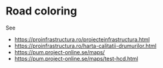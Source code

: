 # Road coloring

See 
- https://proinfrastructura.ro/proiecteinfrastructura.html
- https://proinfrastructura.ro/harta-calitatii-drumurilor.html
- https://pum.project-online.se/maps/
- https://pum.project-online.se/maps/test-hcd.html
